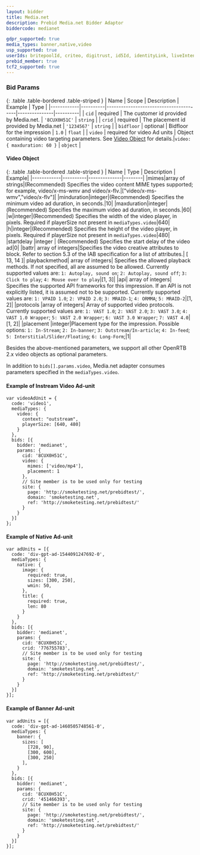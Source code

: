 ```yaml
---
layout: bidder
title: Media.net
description: Prebid Media.net Bidder Adaptor
biddercode: medianet

gdpr_supported: true
media_types: banner,native,video
usp_supported: true
userIds: britepoolId, criteo, digitrust, id5Id, identityLink, liveIntentId, netId, parrableId, pubCommonId, unifiedId
prebid_member: true
tcf2_supported: true
---
```


### Bid Params

{: .table .table-bordered .table-striped }
| Name       | Scope    | Description                            | Example       | Type     |
|------------|----------|----------------------------------------|---------------|----------|
| `cid`      | required | The customer id provided by Media.net. | `'8CUX0H51C'` | `string` |
| `crid`     | required | The placement id provided by Media.net | `'1234567'`   | `string` |
| `bidfloor` | optional | Bidfloor for the impression          | `1.0`         | `float`  |
| `video`    | required for video Ad units | Object containing video targeting parameters.  See [Video Object](#media.net-video-object) for details.|`video: { maxduration: 60 }`         | `object`  |

<a name="media.net-video-object" />

#### Video Object

{: .table .table-bordered .table-striped }
| Name       | Type    | Description   | Example|
|------------|----------|--------------|--------|
|mimes|array of strings|(Recommended) Specifies the video content MIME types supported; for example, video/x-ms-wmv and video/x-flv.|["video/x-ms-wmv","video/x-flv"]|
|minduration|integer|(Recommended) Specifies the minimum video ad duration, in seconds.|10|
|maxduration|integer|(Recommended) Specifies the maximum video ad duration, in seconds.|60|
|w|integer|(Recommended) Specifies the width of the video player, in pixels. Required if playerSize not present in `mediaTypes.video`|640|
|h|integer|(Recommended) Specifies the height of the video player, in pixels. Required if playerSize not present in `mediaTypes.video`|480|	
|startdelay	|integer |	(Recommended) Specifies the start delay of the video ad|0|
|battr|	array of integers|Specifies the video creative attributes to block. Refer to section 5.3 of the IAB specification for a list of attributes.| [ 13, 14 ]|
playbackmethod|	array of integers|	Specifies the allowed playback methods. If not specified, all are assumed to be allowed. Currently supported values are: `1: Autoplay, sound on`; `2: Autoplay, sound off`; `3: Click to play`; `4: Mouse over to play`|[1, 3]|
|api| array of integers|	Specifies the supported API frameworks for this impression. If an API is not explicitly listed, it is assumed not to be supported. Currently supported values are: `1: VPAID 1.0`; `2: VPAID 2.0`; `3: MRAID-1`; `4: ORMMA`; `5: MRAID-2`|[1, 2]|
|protocols	|array of integers|	Array of supported video protocols. Currently supported values are: `1: VAST 1.0`; `2: VAST 2.0`; `3: VAST 3.0`; `4: VAST 1.0 Wrapper`; `5: VAST 2.0 Wrapper`; `6: VAST 3.0 Wrapper`; `7: VAST 4.0`|[1, 2]|
|placement	|integer|Placement type for the impression. Possible options: `1: In-Stream`; `2: In-banner`; `3: Outstream/In-article`; `4: In-feed`; `5: Interstitial/Slider/Floating`; `6: Long-Form`;|1|

Besides the above-mentioned parameters, we support all other OpenRTB 2.x video objects as optional parameters.

In addition to `bids[].params.video`, Media.net adapter consumes parameters specified in the `mediaTypes.video`.

#### Example of Instream Video Ad-unit
```
var videoAdUnit = {
  code: 'video1',
  mediaTypes: {
    video: {
      context: "outstream",
      playerSize: [640, 480]
    }
  },
  bids: [{
    bidder: 'medianet',
    params: {
      cid: '8CUX0H51C',
      video: {
        mimes: ['video/mp4'],
        placement: 1
      },
      // Site member is to be used only for testing
      site: {
        page: 'http://smoketesting.net/prebidtest/',
        domain: 'smoketesting.net',
        ref: 'http://smoketesting.net/prebidtest/'
      }
    }
  }]
};
```

#### Example of Native Ad-unit
```
var adUnits = [{
  code: 'div-gpt-ad-1544091247692-0',
  mediaTypes: {
    native: {
      image: {
        required: true,
        sizes: [300, 250],
        wmin: 50,
      },
      title: {
        required: true,
        len: 80
      }
    }
  },
  bids: [{
    bidder: 'medianet',
    params: {
      cid: '8CUX0H51C',
      crid: '776755783',
      // Site member is to be used only for testing
      site: {
        page: 'http://smoketesting.net/prebidtest/',
        domain: 'smoketesting.net',
        ref: 'http://smoketesting.net/prebidtest/'
      }
    }
  }]
}];
```

#### Example of Banner Ad-unit
```
var adUnits = [{
  code: 'div-gpt-ad-1460505748561-0',
  mediaTypes: {
    banner: {
      sizes: [
        [728, 90],
        [300, 600],
        [300, 250]
      ],
    }
  },
  bids: [{
    bidder: 'medianet',
    params: {
      cid: '8CUX0H51C',
      crid: '451466393',
      // Site member is to be used only for testing
      site: {
        page: 'http://smoketesting.net/prebidtest/',
        domain: 'smoketesting.net',
        ref: 'http://smoketesting.net/prebidtest/'
      }
    }
  }]
}];
```
	
